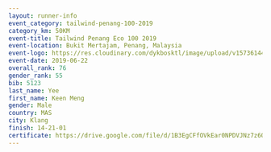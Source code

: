 ```yaml
--- 
layout: runner-info 
event_category: tailwind-penang-100-2019 
category_km: 50KM 
event-title: Tailwind Penang Eco 100 2019 
event-location: Bukit Mertajam, Penang, Malaysia 
event-logo: https://res.cloudinary.com/dykbosktl/image/upload/v1573614442/Logo/Logo_gqlzi3.jpg 
event-date: 2019-06-22 
overall_rank: 76
gender_rank: 55
bib: 5123
last_name: Yee
first_name: Keen Meng
gender: Male
country: MAS
city: Klang
finish: 14-21-01
certificate: https://drive.google.com/file/d/1B3EgCFfOVkEar0NPDVJNz7z6OrW62VF/view?usp=sharing
--- 
```

